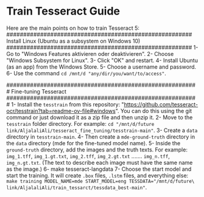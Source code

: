 # Train Tesseract Guide
Here are the main points on how to train Tesseract 5:
#######################################################
Install Linux (Ubuntu as a subsystem on Windows 10)
#######################################################
1- Go to "Windows Features aktivieren oder deaktivieren".
2- Choose "Windows Subsystem for Linux".
3- Click "OK" and restart.
4- Install Ubuntu (as an app) from the Windows Store.
5- Choose a username and password.
6- Use the command `cd /mnt/d "any/dir/you/want/to/access"`.

#########################################################
Fine-tuning Tesseract
#########################################################
1- Install the `tesstrain` from this repository: "https://github.com/tesseract-ocr/tesstrain?tab=readme-ov-file#windows". You can do this using the git command or just download it as a zip file and then unzip it.
2- Move to the `tesstrain` folder directory. For example: `cd "/mnt/d/future link/AljalaliAli/tesseract_fine_tuning/tesstrain-main"`.
3- Create a `data` directory in `tesstrain-main`.
4- Then create a `mde-ground-truth` directory in the `data` directory (mde for the fine-tuned model name).
5- Inside the `ground-truth` directory, add the images and the truth texts. For example: `img_1.tff`, `img_1.gt.txt`, `img_2.tff`, `img_2.gt.txt` ....... `img_n.tff`, `img_n.gt.txt`. (The text to describe each image must have the same name as the image.)
6- make tesseract-langdata
7- Choose the start model and start the training. It will create `.box` files, `.lstm` files, and everything else:
 `make training MODEL_NAME=mde START_MODEL=eng TESSDATA="/mnt/d/future\ link/AljalaliAli/train_tessarct/tessdata_best-main"`.
